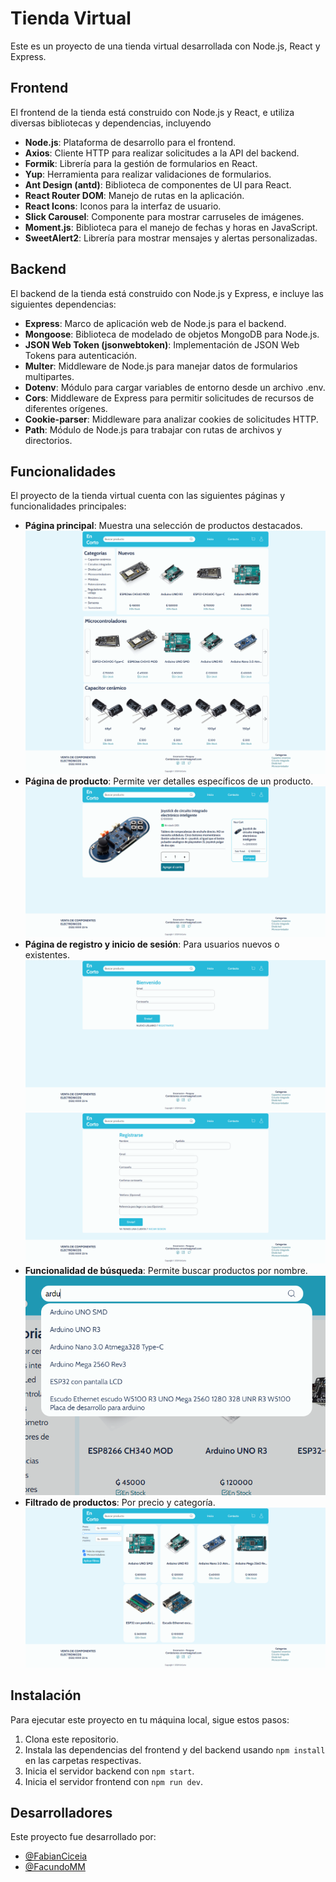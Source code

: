 # Tienda Virtual

Este es un proyecto de una tienda virtual desarrollada con Node.js, React y Express.

## Frontend

El frontend de la tienda está construido con Node.js y React, e utiliza diversas bibliotecas y dependencias, incluyendo

- **Node.js**: Plataforma de desarrollo para el frontend.
- **Axios**: Cliente HTTP para realizar solicitudes a la API del backend.
- **Formik**: Librería para la gestión de formularios en React.
- **Yup**: Herramienta para realizar validaciones de formularios.
- **Ant Design (antd)**: Biblioteca de componentes de UI para React.
- **React Router DOM**: Manejo de rutas en la aplicación.
- **React Icons**: Iconos para la interfaz de usuario.
- **Slick Carousel**: Componente para mostrar carruseles de imágenes.
- **Moment.js**: Biblioteca para el manejo de fechas y horas en JavaScript.
- **SweetAlert2**: Librería para mostrar mensajes y alertas personalizadas.

## Backend

El backend de la tienda está construido con Node.js y Express, e incluye las siguientes dependencias:

- **Express**: Marco de aplicación web de Node.js para el backend.
- **Mongoose**: Biblioteca de modelado de objetos MongoDB para Node.js.
- **JSON Web Token (jsonwebtoken)**: Implementación de JSON Web Tokens para autenticación.
- **Multer**: Middleware de Node.js para manejar datos de formularios multipartes.
- **Dotenv**: Módulo para cargar variables de entorno desde un archivo .env.
- **Cors**: Middleware de Express para permitir solicitudes de recursos de diferentes orígenes.
- **Cookie-parser**: Middleware para analizar cookies de solicitudes HTTP.
- **Path**: Módulo de Node.js para trabajar con rutas de archivos y directorios.

## Funcionalidades

El proyecto de la tienda virtual cuenta con las siguientes páginas y funcionalidades principales:

- **Página principal**: Muestra una selección de productos destacados.
  ![Página principal](imgs/Imagen(3).png)
- **Página de producto**: Permite ver detalles específicos de un producto.
   ![Página de producto](imgs/Imagen(4).png)
- **Página de registro y inicio de sesión**: Para usuarios nuevos o existentes.
  ![Página de registro y inicio de sesión](imgs/Imagen(1).png)
  ![Página de registro y inicio de sesión](imgs/Imagen(2).png)
- **Funcionalidad de búsqueda**: Permite buscar productos por nombre.
  ![Funcionalidad de búsqueda](imgs/Imagen(7).png)
- **Filtrado de productos**: Por precio y categoría.
  ![Filtrado de productos](imgs/Imagen(5).png)

## Instalación

Para ejecutar este proyecto en tu máquina local, sigue estos pasos:

1. Clona este repositorio.
2. Instala las dependencias del frontend y del backend usando `npm install` en las carpetas respectivas.
4. Inicia el servidor backend con `npm start`.
5. Inicia el servidor frontend con `npm run dev`.

## Desarrolladores

Este proyecto fue desarrollado por:

- [@FabianCiceia](https://github.com/FabianCiceia)
- [@FacundoMM](https://github.com/FacundoMM)

